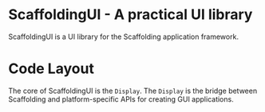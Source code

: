 # ScaffoldingUI - A practical UI library

ScaffoldingUI is a UI library for the Scaffolding application framework.

# Code Layout

The core of ScaffoldingUI is the `Display`. The `Display` is the bridge between Scaffolding and platform-specific APIs for creating GUI applications.
